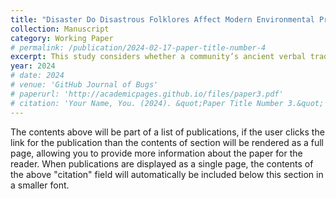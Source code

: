 ```yaml
---
title: "Disaster Do Disastrous Folklores Affect Modern Environmental Protections?"
collection: Manuscript
category: Working Paper
# permalink: /publication/2024-02-17-paper-title-number-4
excerpt: This study considers whether a community’s ancient verbal traditions shape its environmental and societal (E&S) values. We find that companies that locate in regions with folklores containing disastrous wordings invest more in infrastructure and initiatives to reduce environmental pollutions and therefore exhibit better E&S performance. This finding is mainly driven by folklores that describe imaginary and mythical disasters, by areas with less foreign cultural influence and more severe seismic risk. Further tests reveal that residents in regions with disastrous folklore lean toward left-wing politically and exhibit greater environmental concerns. Our results suggest that a region’s historical perception of catastrophe, even when it is imaginary, has significant influence over its residents’ philosophy toward environmental and societal values in present time.
year: 2024
# date: 2024
# venue: 'GitHub Journal of Bugs'
# paperurl: 'http://academicpages.github.io/files/paper3.pdf'
# citation: 'Your Name, You. (2024). &quot;Paper Title Number 3.&quot; <i>GitHub Journal of Bugs</i>. 1(3).'
---
```


The contents above will be part of a list of publications, if the user clicks the link for the publication than the contents of section will be rendered as a full page, allowing you to provide more information about the paper for the reader. When publications are displayed as a single page, the contents of the above "citation" field will automatically be included below this section in a smaller font.
